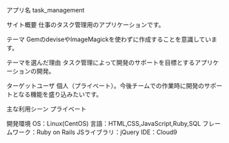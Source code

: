 アプリ名
task_management

サイト概要
仕事のタスク管理用のアプリケーションです。

テーマ
GemのdeviseやImageMagickを使わずに作成することを意識しています。

テーマを選んだ理由
タスク管理によって開発のサポートを目標とするアプリケーションの開発。

ターゲットユーザ
個人（プライベート）。今後チームでの作業時に開発のサポートとなる機能を盛り込みたいです。

主な利用シーン
プライベート


開発環境
OS：Linux(CentOS)
言語：HTML,CSS,JavaScript,Ruby,SQL
フレームワーク：Ruby on Rails
JSライブラリ：jQuery
IDE：Cloud9
